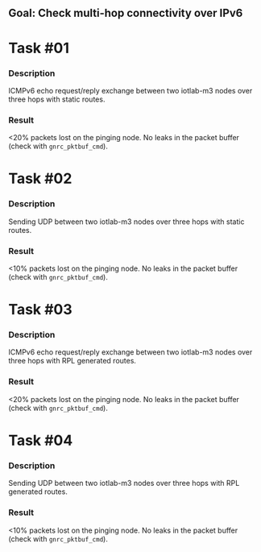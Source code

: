 ## Goal: Check multi-hop connectivity over IPv6

Task #01
========
### Description

ICMPv6 echo request/reply exchange between two iotlab-m3 nodes over three hops
with static routes.

### Result

<20% packets lost on the pinging node.
No leaks in the packet buffer (check with `gnrc_pktbuf_cmd`).

Task #02
========
### Description

Sending UDP between two iotlab-m3 nodes over three hops with static routes.

### Result

<10% packets lost on the pinging node.
No leaks in the packet buffer (check with `gnrc_pktbuf_cmd`).

Task #03
========
### Description

ICMPv6 echo request/reply exchange between two iotlab-m3 nodes over three hops
with RPL generated routes.

### Result

<20% packets lost on the pinging node.
No leaks in the packet buffer (check with `gnrc_pktbuf_cmd`).

Task #04
========
### Description

Sending UDP between two iotlab-m3 nodes over three hops with RPL generated routes.

### Result

<10% packets lost on the pinging node.
No leaks in the packet buffer (check with `gnrc_pktbuf_cmd`).
